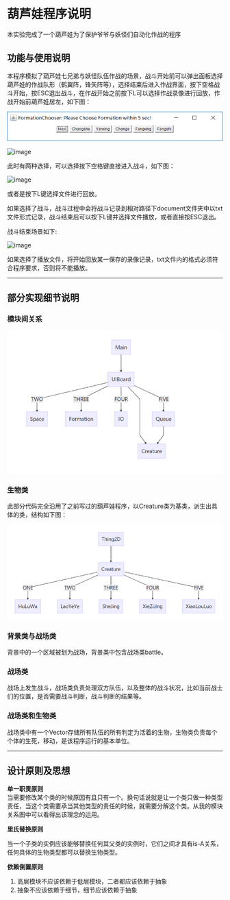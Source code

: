 # 葫芦娃程序说明
本实验完成了一个葫芦娃为了保护爷爷与妖怪们自动化作战的程序
## 功能与使用说明
本程序模拟了葫芦娃七兄弟与妖怪队伍作战的场景，战斗开始前可以弹出面板选择葫芦娃的作战队形（鹤翼阵，锋矢阵等），选择结束后进入作战界面，按下空格战斗开始，按ESC退出战斗，在作战开始之前按下L可以选择作战录像进行回放，作战开始前葫芦娃居左，如下图：


![image](Image/StartMenu.png)

![image](Image/Starts.png)

此时有两种选择，可以选择按下空格键直接进入战斗，如下图：

![image](Image/Battle.png)

或者是按下L键选择文件进行回放。

如果选择了战斗，战斗过程中会将战斗记录到相对路径下document文件夹中以txt文件形式记录，战斗结束后可以按下L键并选择文件播放，或者直接按ESC退出。

战斗结束场景如下:

![image](Image/Ends.png)

如果选择了播放文件，将开始回放某一保存的录像记录，txt文件内的格式必须符合程序要求，否则将不能播放。
***
## 部分实现细节说明
### 模块间关系

![image](Image/ModuleRelation.png)

### 生物类
此部分代码完全沿用了之前写过的葫芦娃程序，以Creature类为基类，派生出具体的类，结构如下图：

![image](Image/ClassRelation.png)

### 背景类与战场类
背景中的一个区域被划为战场，背景类中包含战场类battle。

### 战场类
战场上发生战斗，战场类负责处理双方队伍，以及整体的战斗状况，比如当前战士们的位置，是否需要战斗判断，战斗判断的结果等。

### 战场类和生物类
战场类中有一个Vector存储所有队伍的所有判定为活着的生物，生物类负责每个个体的生死，移动，是该程序运行的基本单位。
***
## 设计原则及思想
**单一职责原则**  
当需要修改某个类的时候原因有且只有一个。换句话说就是让一个类只做一种类型责任，当这个类需要承当其他类型的责任的时候，就需要分解这个类。从我的模块关系图中可以看得出该理念的运用。


**里氏替换原则**

当一个子类的实例应该能够替换任何其父类的实例时，它们之间才具有is-A关系，任何具体的生物类型都可以替换生物类型。

**依赖倒置原则**
1. 高层模块不应该依赖于低层模块，二者都应该依赖于抽象 
2. 抽象不应该依赖于细节，细节应该依赖于抽象
